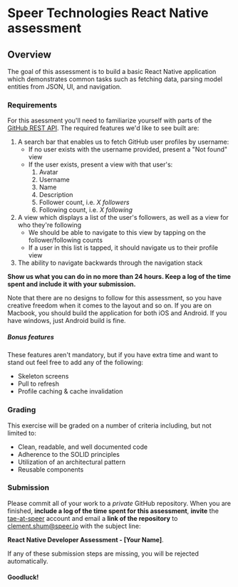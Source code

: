 # Speer Technologies React Native assessment


## Overview

The goal of this assessment is to build a basic React Native application which demonstrates common tasks such as fetching data, parsing model entities from JSON, UI, and navigation.


### Requirements

For this asessment you'll need to familiarize yourself with parts of the [GitHub REST API](https://docs.github.com/en/rest). The required features we'd like to see built are:

1. A search bar that enables us to fetch GitHub user profiles by username:
    - If no user exists with the username provided, present a "Not found" view
    - If the user exists, present a view with that user's:
        1. Avatar
        2. Username
        3. Name
        4. Description
        5. Follower count, i.e. *X followers*
        6. Following count, i.e. *X following*
2. A view which displays a list of the user's followers, as well as a view for who they're following 
    - We should be able to navigate to this view by tapping on the follower/following counts 
    - If a user in this list is tapped, it should navigate us to their profile view
3. The ability to navigate backwards through the navigation stack

<b>Show us what you can do in no more than 24 hours. Keep a log of the time spent and include it with your submission.</b> 

Note that there are no designs to follow for this assessment, so you have creative freedom when it comes to the layout and so on.
If you are on Macbook, you should build the application for both iOS and Android. If you have windows, just Android build is fine.

##### Bonus features

These features aren't mandatory, but if you have extra time and want to stand out feel free to add any of the following:

- Skeleton screens
- Pull to refresh
- Profile caching & cache invalidation


### Grading

This exercise will be graded on a number of criteria including, but not limited to: 
- Clean, readable, and well documented code
- Adherence to the SOLID principles
- Utilization of an architectural pattern
- Reusable components


### Submission

Please commit all of your work to a *private* GitHub repository. When you are finished, <b>include a log of the time spent for this assessment</b>, <b>invite</b> the [tae-at-speer](https://github.com/tae-at-speer) account and email a <b>link of the repository</b> to [clement.shum@speer.io](mailto:clement.shum@speer.io) with the subject line:

**React Native Developer Assessment - [Your Name]**.

If any of these submission steps are missing, you will be rejected automatically.

#### Goodluck!
